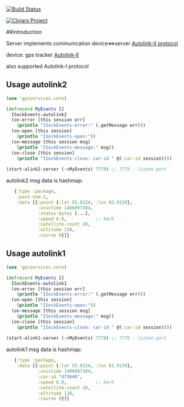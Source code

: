 [![Build Status](https://travis-ci.org/seryh/gpsservices.svg?branch=master)](https://travis-ci.org/seryh/gpsservices)

[![Clojars Project](https://img.shields.io/clojars/v/gpsservices.svg)](https://clojars.org/gpsservices)

##introduction

Server implements communication device<=>server [Autolink-II protocol](https://docs.google.com/spreadsheets/d/15s-2ZbqOQ1bZvAtFFm9sIEuKy3jbJzxdeynp72sjoYU/edit#gid=3)

device: gps tracker [Autolink-II](http://tn-group.net/index.php?route=product/product&path=25_29&product_id=68)

also supported Autolink-I protocol

## Usage autolink2

```clojure
(use 'gpsservices.core)

(defrecord MyEvents []
  ISockEvents-autolink2
  (on-error [this session err]
    (println "ISockEvents-error:" (.getMessage err)))
  (on-open [this session]
    (println "ISockEvents-open:"))
  (on-message [this session msg]
    (println "ISockEvents-message:" msg))
  (on-close [this session]
    (println "ISockEvents-close: car-id " @(:car-id session))))
    
(start-alink2-server (->MyEvents) 7779) ;; 7779 - listen port
````

autolink2 msg data is hashmap:
```clojure
   {:type :package,
    :pack-num 2,
    :data [{:point {:lat 55.0224, :lon 82.9139},
            :unixtime 1406097384,
            :status-bytes [...],
            :speed 0.0,           ;; km/h
            :satellite-count 20,
            :altitude 130,
            :course 0}]}
````

## Usage autolink1

```clojure
(use 'gpsservices.core)

(defrecord MyEvents []
  ISockEvents-autolink1
  (on-error [this session err]
    (println "ISockEvents-error:" (.getMessage err)))
  (on-open [this session]
    (println "ISockEvents-open:"))
  (on-message [this session msg]
    (println "ISockEvents-message:" msg))
  (on-close [this session]
    (println "ISockEvents-close: car-id " @(:car-id session))))
    
(start-alink1-server (->MyEvents) 7778) ;; 7778 - listen port
````

autolink1 msg data is hashmap:
```clojure
   {:type :package,
    :data [{:point {:lat 55.0224, :lon 82.9139},
            :unixtime 1406097384,
            :car-id "473646",
            :speed 0.0,           ;; km/h
            :satellite-count 20,
            :altitude 130,
            :course 0}]}
````

